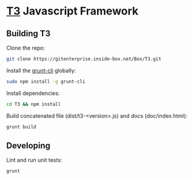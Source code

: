 [T3](https://confluence.inside-box.net/display/ETO/T3+JavaScript+Framework) Javascript Framework
================================================================================================

Building T3
-----------

Clone the repo:

```bash
git clone https://gitenterprise.inside-box.net/Box/T3.git
```

Install the [grunt-cli](http://gruntjs.com/getting-started#installing-the-cli) globally:

```bash
sudo npm install -g grunt-cli
```

Install dependencies:

```bash
cd T3 && npm install
```

Build concatenated file (dist/t3-\<version\>.js) and docs (doc/index.html):

```bash
grunt build
```

Developing
----------

Lint and run unit tests:

```bash
grunt
```

